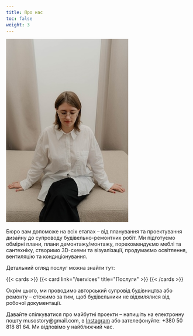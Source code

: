 ```yaml
---
title: Про нас
toc: false
weight: 3
---
```


![nastia](nastia2.jpg)

Бюро вам допоможе на всіх етапах – від планування та проектування дизайну до супроводу будівельно-ремонтних робіт. Ми підготуємо обмірні плани, плани демонтажу/монтажу, порекомендуємо меблі та сантехніку, створимо 3D-схеми та візуалізації, продумаємо освітлення, вентиляцію та кондиціонування. 

Детальний огляд послуг можна знайти тут:

{{< cards >}}
  {{< card link="/services" title="Послуги" >}}
{{< /cards >}}

Окрім цього, ми проводимо авторський супровід будівництва або ремонту – стежимо за тим, щоб будівельники не відхилялися від робочої документації.

Давайте спілкуватися про майбутні проекти – напишіть на електронну пошту musostory&#064;gmail.com, в [Instagram](https://www.instagram.com/muso.story) або зателефонуйте: +380 50 818 81 64. Ми відповімо у найближчий час.
